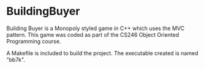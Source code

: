 # BuildingBuyer
Building Buyer is a Monopoly styled game in C++ which uses the MVC pattern. 
This game was coded as part of the CS246 Object Oriented Programming course.

A Makefile is included to build the project. The executable created is named "bb7k".

